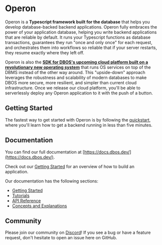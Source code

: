 # Operon

Operon is a **Typescript framework built for the database** that helps you develop database-backed backend applications.
Operon fully embraces the power of your application database, helping you write backend applications that are reliable by default.
It runs your Typescript functions as database transactions, guarantees they run "once and only once" for each request, and orchestrates them into workflows so reliable that if your server restarts, they resume exactly where they left off.

Operon is also the [**SDK for DBOS's upcoming cloud platform built on a revolutionary new operating system**](https://dbos.dev) that runs OS services on top of the DBMS instead of the other way around.
This "upside-down" approach leverages the robustness and scalability of modern databases to make DBOS more secure, more resilient, and simpler than current cloud infrastructure.
Once we release our cloud platform, you'll be able to serverlessly deploy any Operon application to it with the push of a button.

## Getting Started

The fastest way to get started with Operon is by following the [quickstart](https://docs.dbos.dev/getting-started/quickstart), where you'll learn how to get a backend running in less than five minutes.

## Documentation

You can find our full documentation at [https://docs.dbos.dev/](https://docs.dbos.dev/).

Check out our [Getting Started](https://docs.dbos.dev/category/getting-started) for an overview of how to build an application.

Our documentation has the following sections:

- [Getting Started](https://docs.dbos.dev/category/getting-started)
- [Tutorials](https://docs.dbos.dev/category/tutorials)
- [API Reference](https://docs.dbos.dev/category/api-reference)
- [Concepts and Explanations](https://docs.dbos.dev/category/concepts-and-explanations)

## Community

Please join our community on [Discord](https://discord.gg/VrYtAZD5v)!  If you see a bug or have a feature request, don't hesitate to open an issue here on GitHub.